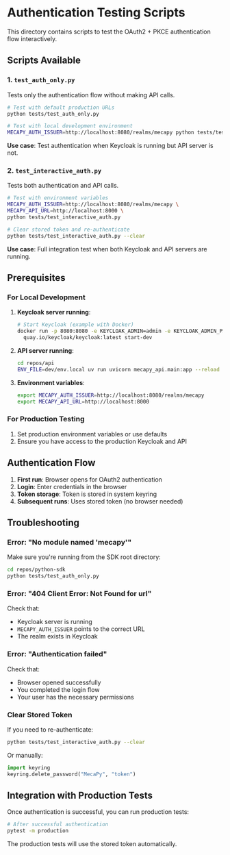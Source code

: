 # Authentication Testing Scripts

This directory contains scripts to test the OAuth2 + PKCE authentication flow interactively.

## Scripts Available

### 1. `test_auth_only.py`
Tests only the authentication flow without making API calls.

```bash
# Test with default production URLs
python tests/test_auth_only.py

# Test with local development environment
MECAPY_AUTH_ISSUER=http://localhost:8080/realms/mecapy python tests/test_auth_only.py
```

**Use case**: Test authentication when Keycloak is running but API server is not.

### 2. `test_interactive_auth.py`
Tests both authentication and API calls.

```bash
# Test with environment variables
MECAPY_AUTH_ISSUER=http://localhost:8080/realms/mecapy \
MECAPY_API_URL=http://localhost:8000 \
python tests/test_interactive_auth.py

# Clear stored token and re-authenticate
python tests/test_interactive_auth.py --clear
```

**Use case**: Full integration test when both Keycloak and API servers are running.

## Prerequisites

### For Local Development
1. **Keycloak server running**:
   ```bash
   # Start Keycloak (example with Docker)
   docker run -p 8080:8080 -e KEYCLOAK_ADMIN=admin -e KEYCLOAK_ADMIN_PASSWORD=admin \
     quay.io/keycloak/keycloak:latest start-dev
   ```

2. **API server running**:
   ```bash
   cd repos/api
   ENV_FILE=dev/env.local uv run uvicorn mecapy_api.main:app --reload
   ```

3. **Environment variables**:
   ```bash
   export MECAPY_AUTH_ISSUER=http://localhost:8080/realms/mecapy
   export MECAPY_API_URL=http://localhost:8000
   ```

### For Production Testing
1. Set production environment variables or use defaults
2. Ensure you have access to the production Keycloak and API

## Authentication Flow

1. **First run**: Browser opens for OAuth2 authentication
2. **Login**: Enter credentials in the browser
3. **Token storage**: Token is stored in system keyring
4. **Subsequent runs**: Uses stored token (no browser needed)

## Troubleshooting

### Error: "No module named 'mecapy'"
Make sure you're running from the SDK root directory:
```bash
cd repos/python-sdk
python tests/test_auth_only.py
```

### Error: "404 Client Error: Not Found for url"
Check that:
- Keycloak server is running
- `MECAPY_AUTH_ISSUER` points to the correct URL
- The realm exists in Keycloak

### Error: "Authentication failed"
Check that:
- Browser opened successfully
- You completed the login flow
- Your user has the necessary permissions

### Clear Stored Token
If you need to re-authenticate:
```bash
python tests/test_interactive_auth.py --clear
```

Or manually:
```python
import keyring
keyring.delete_password("MecaPy", "token")
```

## Integration with Production Tests

Once authentication is successful, you can run production tests:

```bash
# After successful authentication
pytest -m production
```

The production tests will use the stored token automatically.
